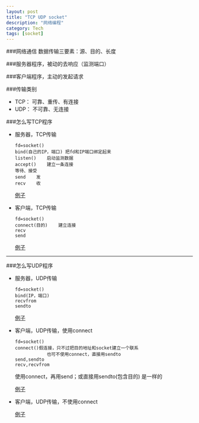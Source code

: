 ```yaml
---
layout: post
title: "TCP UDP socket"
description: "网络编程"
category: Tech
tags: [socket]
---
```


###网络通信
数据传输三要素：源、目的、长度

###服务器程序，被动的去响应（监测端口）

###客户端程序，主动的发起请求

###传输类别
* TCP： 可靠、重传、有连接
* UDP： 不可靠、无连接

###怎么写TCP程序
* 服务器，TCP传输

    ```
    fd=socket()    
    bind(自己的IP，端口) 把fd和IP端口绑定起来
    listen()    启动监测数据
    accept()    建立一条连接
    等待、接受
    send    发
    recv    收
    ```
    
    [例子](https://github.com/kennedy-han/myCcode/blob/master/socket/tcp/server.c)
        
* 客户端，TCP传输

    ```
    fd=socket()
    connect(目的)    建立连接
    recv
    send
    ```
    
    [例子](https://github.com/kennedy-han/myCcode/blob/master/socket/tcp/client.c)
    
------
###怎么写UDP程序
* 服务器，UDP传输

    ```
    fd=socket()
    bind(IP，端口)
    recvfrom
    sendto
    ```
    
    [例子](https://github.com/kennedy-han/myCcode/blob/master/socket/udp/server.c)
    
* 客户端，UDP传输，使用connect

    ```
    fd=socket()
    connect()假连接，只不过把目的地址和socket建立一个联系
                也可不使用connect，直接用sendto
    send,sendto
    recv,recvfrom
    ```
    
    使用connect，再用send；或直接用sendto(包含目的) 是一样的
    
    [例子](https://github.com/kennedy-han/myCcode/blob/master/socket/udp/client.c)
    
* 客户端，UDP传输，不使用connect

    [例子](https://github.com/kennedy-han/myCcode/blob/master/socket/udp2/client.c)